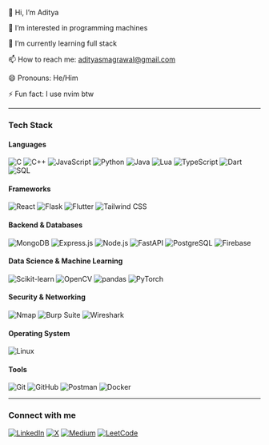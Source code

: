 👋 Hi, I’m Aditya

👀 I’m interested in programming machines

🌱 I’m currently learning full stack

📫 How to reach me: adityasmagrawal@gmail.com

😄 Pronouns: He/Him

⚡ Fun fact: I use nvim btw

---

### Tech Stack

#### Languages  
![C](https://img.shields.io/badge/C-royalblue?style=flat&logo=c&logoSize=20) 
![C++](https://img.shields.io/badge/CPP-royalblue?style=flat&logo=c%2B%2B&logoSize=20) 
![JavaScript](https://img.shields.io/badge/Javascript-gray?style=flat&logo=javascript&logoSize=20) 
![Python](https://img.shields.io/badge/Python-yellow?style=flat&logo=python&logoSize=20) 
![Java](https://img.shields.io/badge/Java-007396?style=flat&logo=java&logoColor=white) 
![Lua](https://img.shields.io/badge/Lua-000080?style=flat&logo=lua&logoColor=white) 
![TypeScript](https://img.shields.io/badge/TypeScript-3178C6?style=flat&logo=typescript&logoColor=white) 
![Dart](https://img.shields.io/badge/Dart-0175C2?style=flat&logo=dart&logoColor=white) 
![SQL](https://img.shields.io/badge/SQL-4479A1?style=flat&logo=sqlite&logoColor=white)  

#### Frameworks  
![React](https://img.shields.io/badge/React-blue?style=flat&logo=react&logoSize=30) 
![Flask](https://img.shields.io/badge/Flask-000000?style=flat&logo=flask&logoColor=white) 
![Flutter](https://img.shields.io/badge/Flutter-02569B?style=flat&logo=flutter&logoColor=white) 
![Tailwind CSS](https://img.shields.io/badge/Tailwind_CSS-06B6D4?style=flat&logo=tailwind-css&logoColor=white)  

#### Backend & Databases  
![MongoDB](https://img.shields.io/badge/MongoDB-47A248?style=flat&logo=mongodb&logoColor=white) 
![Express.js](https://img.shields.io/badge/Express.js-000000?style=flat&logo=express&logoColor=white) 
![Node.js](https://img.shields.io/badge/Node.js-339933?style=flat&logo=node.js&logoColor=white) 
![FastAPI](https://img.shields.io/badge/FastAPI-009688?style=flat&logo=fastapi&logoColor=white) 
![PostgreSQL](https://img.shields.io/badge/PostgreSQL-336791?style=flat&logo=postgresql&logoColor=white)
![Firebase](https://img.shields.io/badge/Firebase-FFCA28?style=flat&logo=firebase&logoColor=black)  

#### Data Science & Machine Learning  
![Scikit-learn](https://img.shields.io/badge/scikit--learn-F7931E?style=flat&logo=scikit-learn&logoColor=white) 
![OpenCV](https://img.shields.io/badge/OpenCV-5C3EE8?style=flat&logo=opencv&logoColor=white) 
![pandas](https://img.shields.io/badge/pandas-150458?style=flat&logo=pandas&logoColor=white) 
![PyTorch](https://img.shields.io/badge/PyTorch-EE4C2C?style=flat&logo=pytorch&logoColor=white)  

#### Security & Networking  
![Nmap](https://img.shields.io/badge/Nmap-87CF02?style=flat&logo=nmap&logoColor=black) 
![Burp Suite](https://img.shields.io/badge/Burp_Suite-F58536?style=flat&logo=burpsuite&logoColor=white) 
![Wireshark](https://img.shields.io/badge/Wireshark-1A7FC8?style=flat&logo=wireshark&logoColor=white)  

#### Operating System  
![Linux](https://img.shields.io/badge/Linux-FCC624?style=flat&logo=linux&logoColor=black)  

#### Tools  
![Git](https://img.shields.io/badge/Git-%23FF6F61?style=flat&logo=git&logoColor=white) 
![GitHub](https://img.shields.io/badge/GitHub-181717?style=flat&logo=github&logoColor=white) 
![Postman](https://img.shields.io/badge/Postman-FF6C37?style=flat&logo=postman&logoColor=white) 
![Docker](https://img.shields.io/badge/Docker-2496ED?style=flat&logo=docker&logoColor=white)

---

### Connect with me  
[![LinkedIn](https://img.shields.io/badge/LinkedIn-0077B5?style=flat&logo=linkedin&logoColor=white)](https://linkedin.com/in/aditya-agrawal-71a70b316)
[![X](https://img.shields.io/badge/X-000000?style=flat&logo=twitter&logoColor=white)](https://x.com/AdityaAgra6130)
[![Medium](https://img.shields.io/badge/Medium-12100E?style=flat&logo=medium&logoColor=white)](https://medium.com/@adityasmagrawal)
[![LeetCode](https://img.shields.io/badge/LeetCode-FFA116?style=flat&logo=leetcode&logoColor=white)](https://leetcode.com/u/Mr_Robot_007/)
